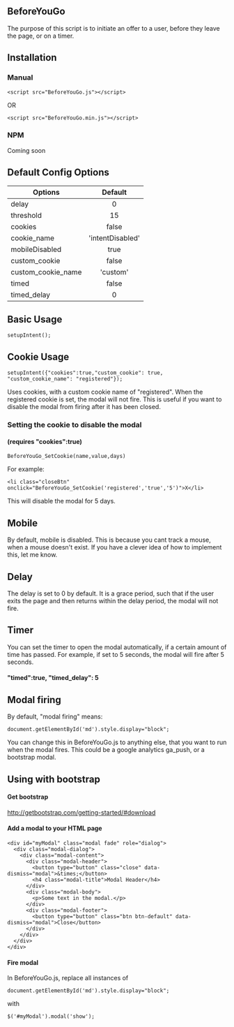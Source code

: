 ## BeforeYouGo

The purpose of this script is to initiate an offer to a user, before they leave the page, or on a timer.

## Installation

### Manual

```
<script src="BeforeYouGo.js"></script>
```
OR
```
<script src="BeforeYouGo.min.js"></script>
```

### NPM
Coming soon

## Default Config Options

| Options        | Default      |
| ------------- |:-------------:|
| delay      | 0 |
| threshold     | 15      |
| cookies | false      |
| cookie_name | 'intentDisabled'      |
| mobileDisabled | true      |
| custom_cookie | false      |
| custom_cookie_name | 'custom'      |
| timed | false      |
| timed_delay | 0      |

## Basic Usage

```
setupIntent();
```

## Cookie Usage
```
setupIntent({"cookies":true,"custom_cookie": true, "custom_cookie_name": "registered"});
```
Uses cookies, with a custom cookie name of "registered". When the registered cookie is set, the modal will not fire. This is useful if you want to disable the modal from firing after it has been closed.

### Setting the cookie to disable the modal
#### (requires "cookies":true)
```
BeforeYouGo_SetCookie(name,value,days)
```
For example:
```
<li class="closeBtn" onclick="BeforeYouGo_SetCookie('registered','true','5')">X</li>
```
This will disable the modal for 5 days.

## Mobile
By default, mobile is disabled. This is because you cant track a mouse, when a mouse doesn't exist. If you have a clever idea of how to implement this, let me know.

## Delay
The delay is set to 0 by default. It is a grace period, such that if the user exits the page and then returns within the delay period, the modal will not fire.

## Timer
You can set the timer to open the modal automatically, if a certain amount of time has passed. For example, if set to 5 seconds, the modal will fire after 5 seconds.

#### "timed":true, "timed_delay": 5

## Modal firing
By default, "modal firing" means:

```
document.getElementById('md').style.display="block";
```

You can change this in BeforeYouGo.js to anything else, that you want to run when the modal fires. This could be a google analytics ga_push, or a bootstrap modal.

## Using with bootstrap

#### Get bootstrap
http://getbootstrap.com/getting-started/#download

#### Add a modal to your HTML page
```
<div id="myModal" class="modal fade" role="dialog">
  <div class="modal-dialog">
    <div class="modal-content">
      <div class="modal-header">
        <button type="button" class="close" data-dismiss="modal">&times;</button>
        <h4 class="modal-title">Modal Header</h4>
      </div>
      <div class="modal-body">
        <p>Some text in the modal.</p>
      </div>
      <div class="modal-footer">
        <button type="button" class="btn btn-default" data-dismiss="modal">Close</button>
      </div>
    </div>
  </div>
</div>
```

#### Fire modal
In BeforeYouGo.js, replace all instances of

```
document.getElementById('md').style.display="block";
```
with
 ```
$('#myModal').modal('show');
```
